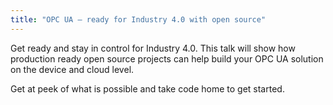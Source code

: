 ```yaml
---
title: "OPC UA – ready for Industry 4.0 with open source"
---
```


Get ready and stay in control for Industry 4.0. This talk will show how production ready open source projects can help build your OPC UA solution on the device and cloud level.

Get at peek of what is possible and take code home to get started.
